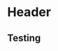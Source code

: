<!-- TITLE: Welcome to ImpactWiki -->
<!-- SUBTITLE: A knowledgebase for impact investors, social entrepreneurs and evaluators -->

# Header
## Testing

